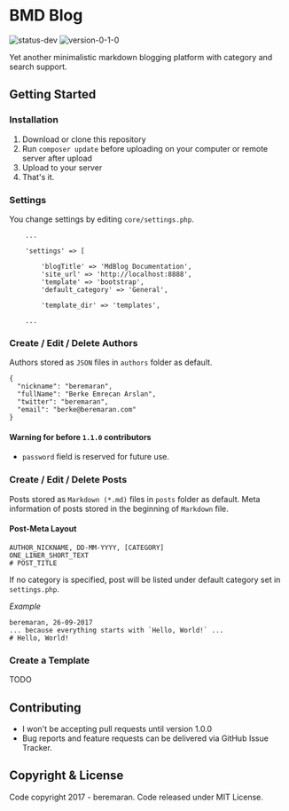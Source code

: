 # BMD Blog

![status-dev](https://img.shields.io/badge/status-dev-yellow.svg) ![version-0-1-0](https://img.shields.io/badge/version-0.1.0-blue.svg)

Yet another minimalistic markdown blogging platform with category and search support.

## Getting Started

### Installation

1. Download or clone this repository
2. Run `composer update` before uploading on your computer or remote server after upload
3. Upload to your server
4. That's it.

### Settings
You change settings by editing `core/settings.php`.

```
    ...

    'settings' => [

        'blogTitle' => 'MdBlog Documentation',
        'site_url' => 'http://localhost:8888',
        'template' => 'bootstrap',
        'default_category' => 'General',

        'template_dir' => 'templates',

    ...
```

### Create / Edit / Delete Authors
Authors stored as `JSON` files in `authors` folder as default.

```
{
  "nickname": "beremaran",
  "fullName": "Berke Emrecan Arslan",
  "twitter": "beremaran",
  "email": "berke@beremaran.com"
}
```

#### Warning for before `1.1.0` contributors
* `password` field is reserved for future use.

### Create / Edit / Delete Posts
Posts stored as `Markdown (*.md)` files in `posts` folder as default. Meta information of posts stored in the beginning of `Markdown` file.

#### Post-Meta Layout
```
AUTHOR_NICKNAME, DD-MM-YYYY, [CATEGORY]
ONE_LINER_SHORT_TEXT
# POST_TITLE
```

If no category is specified, post will be listed under default category set in `settings.php`.

_Example_
```
beremaran, 26-09-2017
... because everything starts with `Hello, World!` ...
# Hello, World!
```

### Create a Template

TODO

## Contributing
* I won't be accepting pull requests until version 1.0.0
* Bug reports and feature requests can be delivered via GitHub Issue Tracker.

## Copyright & License
Code copyright 2017 - beremaran. Code released under MIT License.
